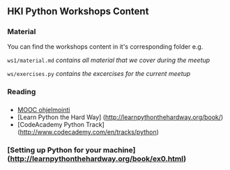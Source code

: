 ## HKI Python Workshops Content
#####

### Material
You can find the workshops content in it's corresponding folder e.g.

`ws1/material.md` *contains all material that we cover during the meetup*

`ws/exercises.py` *contains the excercises for the current meetup*


### Reading
#####
* [MOOC ohjelmointi](http://2015-ohjelmointi.mooc.fi/viikko1/)
* [Learn Python the Hard Way] (http://learnpythonthehardway.org/book/)
* [CodeAcademy Python Track] (http://www.codecademy.com/en/tracks/python)



### [Setting up Python for your machine] (http://learnpythonthehardway.org/book/ex0.html)

